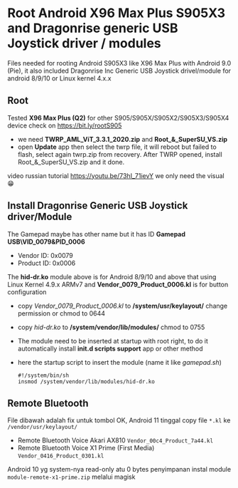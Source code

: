 
# Root Android X96 Max Plus S905X3 and Dragonrise generic USB Joystick driver / modules
Files needed for rooting Android S905X3 like X96 Max Plus with Android 9.0 (Pie), it also included Dragonrise Inc Generic USB Joystick drivel/module for android 8/9/10 or Linux kernel 4.x.x

## Root
Tested **X96 Max Plus (Q2)** for other S905/S905X/S905X2/S905X3/S905X4 device check on https://bit.ly/rootS905
- we need **TWRP_AML_ViT_3.3.1_2020.zip** and  **Root_&_SuperSU_VS.zip**
- open **Update** app then select the twrp file, it will reboot but failed to flash, select again twrp.zip from recovery. After TWRP opened, install Root_&_SuperSU_VS.zip and it done. 

video russian tutorial https://youtu.be/73hI_71ievY we only need the visual 😁

##  Install Dragonrise Generic USB Joystick driver/Module
The Gamepad maybe has other name but it has ID **Gamepad USB\VID_0079&PID_0006**

 - Vendor ID: 0x0079 
 - Product ID: 0x0006

The **hid-dr.ko** module above is for Android 8/9/10 and above that using Linux Kernel 4.9.x ARMv7 and **Vendor_0079_Product_0006.kl** is for button configuration

-  copy *Vendor_0079_Product_0006.kl* to **/system/usr/keylayout/** change permission or chmod to  0644
- copy *hid-dr.ko* to **/system/vendor/lib/modules/** chmod to 0755
- The module need to be inserted at startup with root right, to do it automatically install **init.d scripts support** app or other method
- here the startup script to insert the module (name it like *gamepad.sh*)


      #!/system/bin/sh
      insmod /system/vendor/lib/modules/hid-dr.ko

## Remote Bluetooth
File dibawah adalah fix untuk tombol OK, Android 11 tinggal copy file `*.kl` ke `/vendor/usr/keylayout/`
- Remote Bluetooth Voice Akari AX810 `Vendor_00c4_Product_7a44.kl`
- Remote Bluetooth Voice X1 Prime (First Media) `Vendor_0416_Product_0301.kl`

Android 10 yg system-nya read-only atu 0 bytes penyimpanan instal module `module-remote-x1-prime.zip` melalui magisk
